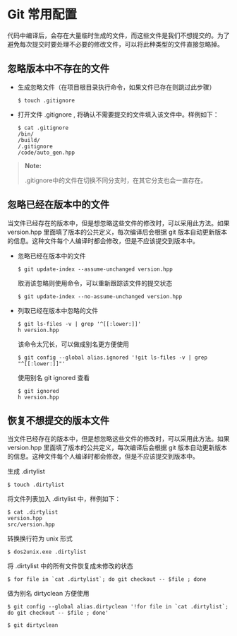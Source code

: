 # Git 常用配置 #

代码中编译后，会存在大量临时生成的文件，而这些文件是我们不想提交的。为了避免每次提交时要处理不必要的修改文件，可以将此种类型的文件直接忽略掉。

## 忽略版本中不存在的文件 ##

+ 生成忽略文件（在项目根目录执行命令，如果文件已存在则跳过此步骤）
   ```
   $ touch .gitignore
   ```

+ 打开文件 .gitignore , 将确认不需要提交的文件填入该文件中。样例如下：
   ```
   $ cat .gitignore
   /bin/
   /build/
   /.gitignore
   /code/auto_gen.hpp
   ```

>**Note:**
>
> .gitignore中的文件在切换不同分支时，在其它分支也会一直存在。
>

## 忽略已经在版本中的文件 ##

当文件已经存在的版本中，但是想忽略这些文件的修改时，可以采用此方法。如果 version.hpp 里面填了版本的公共定义，每次编译后会根据 git 版本自动更新版本的信息。这种文件每个人编译时都会修改，但是不应该提交到版本中。

+ 忽略已经在版本中的文件
   ```
   $ git update-index --assume-unchanged version.hpp
   ```

   取消该忽略则使用命令，可以重新跟踪该文件的提交状态
   ```
   $ git update-index --no-assume-unchanged version.hpp
   ```

+ 列取已经在版本中忽略的文件
   ```
   $ git ls-files -v | grep '^[[:lower:]]'
   h version.hpp
   ```

   该命令太冗长，可以做成别名更方便使用
   ```
   $ git config --global alias.ignored '!git ls-files -v | grep "^[[:lower:]]"'
   ```

   使用别名 git ignored 查看
   ```
   $ git ignored
   h version.hpp
   ```


## 恢复不想提交的版本文件 ##
当文件已经存在的版本中，但是想忽略这些文件的修改时，可以采用此方法。如果 version.hpp 里面填了版本的公共定义，每次编译后会根据 git 版本自动更新版本的信息。这种文件每个人编译时都会修改，但是不应该提交到版本中。

生成 .dirtylist
```
$ touch .dirtylist
```

将文件列表加入 .dirtylist 中，样例如下：
```
$ cat .dirtylist
version.hpp
src/version.hpp
```

转换换行符为 unix 形式
```
$ dos2unix.exe .dirtylist
```

将 .dirtylist 中的所有文件恢复成未修改的状态
```
$ for file in `cat .dirtylist`; do git checkout -- $file ; done
```

做为别名 dirtyclean 方便使用
```
$ git config --global alias.dirtyclean '!for file in `cat .dirtylist`; do git checkout -- $file ; done'

$ git dirtyclean
```